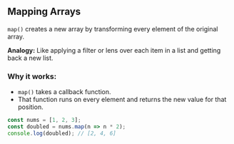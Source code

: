 ## Mapping Arrays

`map()` creates a new array by transforming every element of the original array.

**Analogy:** Like applying a filter or lens over each item in a list and getting back a new list.

### Why it works:
- `map()` takes a callback function.
- That function runs on every element and returns the new value for that position.

```js
const nums = [1, 2, 3];
const doubled = nums.map(n => n * 2);
console.log(doubled); // [2, 4, 6]
```